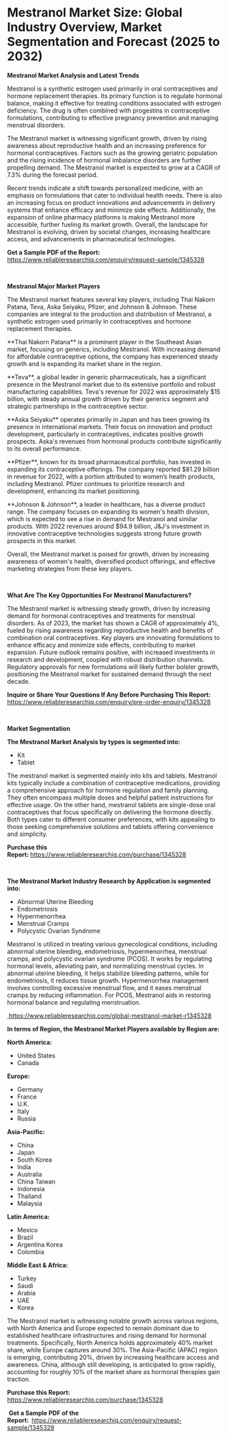 <p><h1>Mestranol Market Size: Global Industry Overview, Market Segmentation and Forecast (2025 to 2032)</h1></p><p><strong>Mestranol Market Analysis and Latest Trends</strong></p>
<p><p>Mestranol is a synthetic estrogen used primarily in oral contraceptives and hormone replacement therapies. Its primary function is to regulate hormonal balance, making it effective for treating conditions associated with estrogen deficiency. The drug is often combined with progestins in contraceptive formulations, contributing to effective pregnancy prevention and managing menstrual disorders.</p><p>The Mestranol market is witnessing significant growth, driven by rising awareness about reproductive health and an increasing preference for hormonal contraceptives. Factors such as the growing geriatric population and the rising incidence of hormonal imbalance disorders are further propelling demand. The Mestranol market is expected to grow at a CAGR of 7.3% during the forecast period. </p><p>Recent trends indicate a shift towards personalized medicine, with an emphasis on formulations that cater to individual health needs. There is also an increasing focus on product innovations and advancements in delivery systems that enhance efficacy and minimize side effects. Additionally, the expansion of online pharmacy platforms is making Mestranol more accessible, further fueling its market growth. Overall, the landscape for Mestranol is evolving, driven by societal changes, increasing healthcare access, and advancements in pharmaceutical technologies.</p></p>
<p><strong>Get a Sample PDF of the Report:&nbsp;</strong> <a href="https://www.reliableresearchiq.com/enquiry/request-sample/1345328?utm_campaign=3516&utm_medium=2&utm_source=Github&utm_content=ia&utm_term=19042025&utm_id=mestranol">https://www.reliableresearchiq.com/enquiry/request-sample/1345328</a></p>
<p>&nbsp;</p>
<p><strong>Mestranol Major Market Players</strong></p>
<p><p>The Mestranol market features several key players, including Thai Nakorn Patana, Teva, Aska Seiyaku, Pfizer, and Johnson & Johnson. These companies are integral to the production and distribution of Mestranol, a synthetic estrogen used primarily in contraceptives and hormone replacement therapies.</p><p>**Thai Nakorn Patana** is a prominent player in the Southeast Asian market, focusing on generics, including Mestranol. With increasing demand for affordable contraceptive options, the company has experienced steady growth and is expanding its market share in the region.</p><p>**Teva**, a global leader in generic pharmaceuticals, has a significant presence in the Mestranol market due to its extensive portfolio and robust manufacturing capabilities. Teva's revenue for 2022 was approximately $15 billion, with steady annual growth driven by their generics segment and strategic partnerships in the contraceptive sector.</p><p>**Aska Seiyaku** operates primarily in Japan and has been growing its presence in international markets. Their focus on innovation and product development, particularly in contraceptives, indicates positive growth prospects. Aska's revenues from hormonal products contribute significantly to its overall performance.</p><p>**Pfizer**, known for its broad pharmaceutical portfolio, has invested in expanding its contraceptive offerings. The company reported $81.29 billion in revenue for 2022, with a portion attributed to women’s health products, including Mestranol. Pfizer continues to prioritize research and development, enhancing its market positioning.</p><p>**Johnson & Johnson**, a leader in healthcare, has a diverse product range. The company focuses on expanding its women's health division, which is expected to see a rise in demand for Mestranol and similar products. With 2022 revenues around $94.9 billion, J&J's investment in innovative contraceptive technologies suggests strong future growth prospects in this market.</p><p>Overall, the Mestranol market is poised for growth, driven by increasing awareness of women's health, diversified product offerings, and effective marketing strategies from these key players.</p></p>
<p>&nbsp;</p>
<p><strong>What Are The Key Opportunities For Mestranol Manufacturers?</strong></p>
<p><p>The Mestranol market is witnessing steady growth, driven by increasing demand for hormonal contraceptives and treatments for menstrual disorders. As of 2023, the market has shown a CAGR of approximately 4%, fueled by rising awareness regarding reproductive health and benefits of combination oral contraceptives. Key players are innovating formulations to enhance efficacy and minimize side effects, contributing to market expansion. Future outlook remains positive, with increased investments in research and development, coupled with robust distribution channels. Regulatory approvals for new formulations will likely further bolster growth, positioning the Mestranol market for sustained demand through the next decade.</p></p>
<p><strong>Inquire or Share Your Questions If Any Before Purchasing This Report:</strong> <a href="https://www.reliableresearchiq.com/enquiry/pre-order-enquiry/1345328?utm_campaign=3516&utm_medium=2&utm_source=Github&utm_content=ia&utm_term=19042025&utm_id=mestranol">https://www.reliableresearchiq.com/enquiry/pre-order-enquiry/1345328</a></p>
<p>&nbsp;</p>
<p><strong>Market Segmentation</strong></p>
<p><strong>The Mestranol Market Analysis by types is segmented into:</strong></p>
<p><ul><li>Kit</li><li>Tablet</li></ul></p>
<p><p>The mestranol market is segmented mainly into kits and tablets. Mestranol kits typically include a combination of contraceptive medications, providing a comprehensive approach for hormone regulation and family planning. They often encompass multiple doses and helpful patient instructions for effective usage. On the other hand, mestranol tablets are single-dose oral contraceptives that focus specifically on delivering the hormone directly. Both types cater to different consumer preferences, with kits appealing to those seeking comprehensive solutions and tablets offering convenience and simplicity.</p></p>
<p><strong>Purchase this Report:&nbsp;</strong><a href="https://www.reliableresearchiq.com/purchase/1345328?utm_campaign=3516&utm_medium=2&utm_source=Github&utm_content=ia&utm_term=19042025&utm_id=mestranol">https://www.reliableresearchiq.com/purchase/1345328</a></p>
<p>&nbsp;</p>
<p><strong>The Mestranol Market Industry Research by Application is segmented into:</strong></p>
<p><ul><li>Abnormal Uterine Bleeding</li><li>Endometriosis</li><li>Hypermenorrhea</li><li>Menstrual Cramps</li><li>Polycystic Ovarian Syndrome</li></ul></p>
<p><p>Mestranol is utilized in treating various gynecological conditions, including abnormal uterine bleeding, endometriosis, hypermenorrhea, menstrual cramps, and polycystic ovarian syndrome (PCOS). It works by regulating hormonal levels, alleviating pain, and normalizing menstrual cycles. In abnormal uterine bleeding, it helps stabilize bleeding patterns, while for endometriosis, it reduces tissue growth. Hypermenorrhea management involves controlling excessive menstrual flow, and it eases menstrual cramps by reducing inflammation. For PCOS, Mestranol aids in restoring hormonal balance and regulating menstruation.</p></p>
<p><a href="https://www.reliableresearchiq.com/global-mestranol-market-r1345328?utm_campaign=3516&utm_medium=2&utm_source=Github&utm_content=ia&utm_term=19042025&utm_id=mestranol">&nbsp;https://www.reliableresearchiq.com/global-mestranol-market-r1345328</a></p>
<p><strong>In terms of Region, the Mestranol Market Players available by Region are:</strong></p>
<p>
    <p> <strong> North America: </strong>
        <ul>
            <li>United States</li>
            <li>Canada</li>
        </ul>
        </p> 
    <p> <strong> Europe: </strong>
        <ul>
            <li>Germany</li>
            <li>France</li>
            <li>U.K.</li>
            <li>Italy</li>
            <li>Russia</li>
        </ul>
        </p> 
    <p> <strong> Asia-Pacific: </strong>
        <ul>
            <li>China</li>
            <li>Japan</li>
            <li>South Korea</li>
            <li>India</li>
            <li>Australia</li>
            <li>China Taiwan</li>
            <li>Indonesia</li>
            <li>Thailand</li>
            <li>Malaysia</li>
        </ul>
        </p> 
    <p> <strong> Latin America: </strong>
        <ul>
            <li>Mexico</li>
            <li>Brazil</li>
            <li>Argentina Korea</li>
            <li>Colombia</li>
        </ul>
        </p> 
    <p> <strong> Middle East & Africa: </strong>
        <ul>
            <li>Turkey</li>
            <li>Saudi</li>
            <li>Arabia</li>
            <li>UAE</li>
            <li>Korea</li>
        </ul>
    </p>
    </p>
<p><p>The Mestranol market is witnessing notable growth across various regions, with North America and Europe expected to remain dominant due to established healthcare infrastructures and rising demand for hormonal treatments. Specifically, North America holds approximately 40% market share, while Europe captures around 30%. The Asia-Pacific (APAC) region is emerging, contributing 20%, driven by increasing healthcare access and awareness. China, although still developing, is anticipated to grow rapidly, accounting for roughly 10% of the market share as hormonal therapies gain traction.</p></p>
<p><strong>Purchase this Report: </strong><a href="https://www.reliableresearchiq.com/purchase/1345328?utm_campaign=3516&utm_medium=2&utm_source=Github&utm_content=ia&utm_term=19042025&utm_id=mestranol">https://www.reliableresearchiq.com/purchase/1345328</a></p>
<p>&nbsp;<strong>Get a Sample PDF of the Report:&nbsp;&nbsp;</strong><a href="https://www.reliableresearchiq.com/enquiry/request-sample/1345328?utm_campaign=3516&utm_medium=2&utm_source=Github&utm_content=ia&utm_term=19042025&utm_id=mestranol">https://www.reliableresearchiq.com/enquiry/request-sample/1345328</a></p>
<p><strong></strong></p>
<p><p></p><p></p><p></p></p>